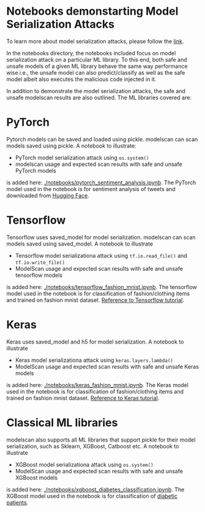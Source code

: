 # Notebooks demonstarting Model Serialization Attacks

To learn more about model serialization attacks, please follow the [link](./docs/model_serialization_attacks.md). 

In the notebooks directory, the notebooks included focus on model serialization attack on a particular ML library. To this end, both safe and unsafe models of a given ML library behave the same way performance wise i.e., the unsafe model can also predict/classify as well as the safe model albeit also executes the malicious code injected in it. 

In addition to demonstrate the model serialization attacks, the safe and unsafe modelscan results are also outlined. The ML libraries covered are:

# PyTorch
Pytorch models can be saved and loaded using pickle. modelscan can scan models saved using pickle. A notebook to illustrate:

- PyTorch model serialization attack using `os.system()`
- modelscan usage and expected scan results with safe and unsafe PyTorch models

is added here: [./notebooks/pytorch_sentiment_analysis.ipynb](pytorch_sentiment_analysis.ipynb). The PyTorch model used in the notebook is for sentiment analysis of tweets and downloaded from [Hugging Face](https://huggingface.co/cardiffnlp/twitter-roberta-base-sentiment). 


# Tensorflow
Tensorflow uses saved_model for model serialization. modelscan can scan models saved using saved_model. A notebook to illustrate

- Tensorflow model serializationa attack using `tf.io.read_file()` and `tf.io.write_file()`
- ModelScan usage and expected scan results with safe and unsafe tensorflow models

is added here: [./notebooks/tensorflow_fashion_mnist.ipynb](./tensorflow_fashion_mnist.ipynb). The tensorflow model used in the notebook is for classification of fashion/clothing items and trained on fashion mnist dataset. [Reference to Tensorflow tutorial](https://www.tensorflow.org/tutorials/keras/classification). 


# Keras
Keras uses saved_model and h5 for model serialization. A notebook to illustrate

- Keras model serializationa attack using `keras.layers.lambda()`
- ModelScan usage and expected scan results with safe and unsafe Keras models

is added here: [./notebooks/keras_fashion_mnist.ipynb](./keras_fashion_mnist.ipynb). The Keras model used in the notebook is for classification of fashion/clothing items and trained on fashion mnist dataset. [Reference to Keras tutorial](https://www.tensorflow.org/tutorials/keras/classification). 


# Classical ML libraries

modelscan also supports all ML libraries that support pickle for their model serialization, such as Sklearn, XGBoost, Catboost etc. A notebook to illustrate

- XGBoost model serializationa attack using `os.system()`
- ModelScan usage and expected scan results with safe and unsafe XGBoost models

is added here: [./notebooks/xgboost_diabetes_classification.ipynb](./xgboost_diabetes_classification.ipynb). The XGBoost model used in the notebook is for classification of [diabetic patients](https://www.kaggle.com/datasets/uciml/pima-indians-diabetes-database). 


